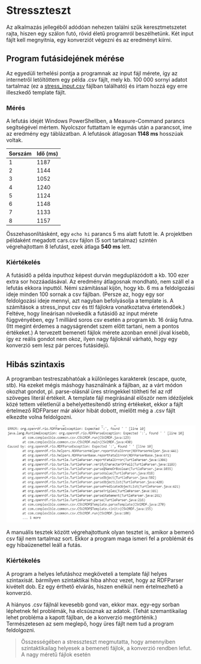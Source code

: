 # Stresszteszt

Az alkalmazás jellegéből adódóan nehezen találni szűk keresztmetszetet rajta, hiszen egy szálon futó, rövid életű programról beszélhetünk. Két input fájlt kell megnyitnia, egy konverziót végezni és az eredményt kiírni.

## Program futásidejének mérése

Az egyedüli terhelési pontja a programnak az input fájl mérete, így az internetről letöltöttem egy példa .csv fájlt, mely kb. 100 000 sornyi adatot tartalmaz (ez a [stress_input.csv](../stress_test/stress_input.csv) fájlban található) és írtam hozzá egy erre illeszkedő template fájlt.

### Mérés

A lefutás idejét Windows PowerShellben, a Measure-Command parancs segítségével mértem. Nyolcszor futtattam le egymás után a parancsot, íme az eredmény egy táblázatban. A lefutások átlagosan **1148 ms** hosszúak voltak.

| Sorszám | Idő (ms) |
| ------- | -------- |
| 1       | 1187     |
| 2       | 1144     |
| 3       | 1052     |
| 4       | 1240     |
| 5       | 1124     |
| 6       | 1148     |
| 7       | 1133     |
| 8       | 1157     |

Összehasonlításként, egy `echo hi` parancs 5 ms alatt futott le.
A projektben példaként megadott cars.csv fájlon (5 sort tartalmaz) szintén végrehajtottam 8 lefutást, ezek átlaga **540 ms** lett.

### Kiértékelés

A futásidő a példa inputhoz képest durván megduplázódott a kb. 100 ezer extra sor hozzáadásával. Az eredmény átlagosnak mondható, nem száll el a lefutás ekkora inputtól. Némi számítással kijön, hogy kb. 6 ms a feldolgozási ideje minden 100 sornak a csv fájlban. (Persze az, hogy egy sor feldolgozási ideje mennyi, azt nagyban befolyásolja a template is. A számítások a stress_input csv és ttl fájlokra vonatkoztatva értetendőek.) Feltéve, hogy lineárisan növekedik a futásidő az input mérete függvényében, egy 1 milliárd soros csv esetén a program kb. 16 óráig futna. (Itt megint érdemes a nagyságrendet szem előtt tartani, nem a pontos értékeket.) A tervezett bemeneti fájlok mérete azonban ennél jóval kisebb, így ez reális gondot nem okoz, ilyen nagy fájloknál várható, hogy egy konverzió sem lesz pár perces futásidejű.

## Hibás szintaxis

A programban testreszabhatóak a különleges karakterek (escape, quote, stb). Ha ezeket mégis máshogy használnánk a fájlban, az a várt módon okozhat gondot, pl. parse-olásnál üres stringekkel töltheti fel az rdf szöveges literál értékeit. A template fájl megírásánál először nem idézőjelek közé tettem véletlenül a behelyettesítendő string értékeket, ekkor a fájlt értelmező RDFParser már akkor hibát dobott, mielőtt még a .csv fájlt elkezdte volna feldolgozni.

![](images/exception.png)

A manuális tesztek között végrehajtottunk olyan tesztet is, amikor a bemenő csv fájl nem tartalmaz sort. Ekkor a program maga ismeri fel a problémát és egy hibaüzenettel leáll a futás.

### Kiértékelés

A program a helyes lefutáshoz megköveteli a template fájl helyes szintaxisát. bármilyen szintaktikai hiba ahhoz vezet, hogy az RDFParser kivételt dob. Ez egy érthető elvárás, hiszen enélkül nem értelmezhető a konverzió.

A hiányos .csv fájlnál kevesebb gond van, ekkor max. egy-egy sorban léphetnek fel problémák, ha elcsúsznak az adatok. (Tehát szemantikailag lehet probléma a kapott fájlban, de a konverzió megtörténik.) Természetesen az sem meglepő, hogy üres fájlt nem tud a program feldolgozni.

> Összességében a stresszteszt megmutatta, hogy amennyiben szintaktikailag helyesek a bemeneti fájlok, a konverzió rendben lefut. A nagy méretű fájlok esetén
